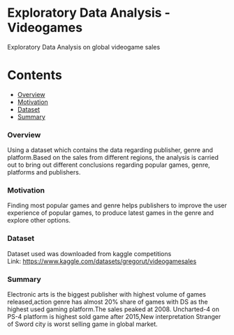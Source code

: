 # Exploratory Data Analysis - Videogames
Exploratory Data Analysis on global videogame sales 
# Contents
- [Overview](###Overview)
- [Motivation](###Motivation)
- [Dataset](###Dataset)
- [Summary](###Summary)
### Overview
Using a dataset which contains the data regarding publisher, genre and platform.Based on the sales from different regions, the analysis is carried out to bring out different conclusions regarding popular games, genre, platforms and publishers.
### Motivation
Finding most popular games and genre helps publishers to improve the user experience of popular games, to produce latest games in the genre and explore other options.
### Dataset
Dataset used was downloaded from kaggle competitions  
Link: https://www.kaggle.com/datasets/gregorut/videogamesales
### Summary
Electronic arts is the biggest publisher with highest volume of games released,action genre has almost 20% share of games with DS as the highest used gaming platform.The sales peaked at 2008. Uncharted-4 on PS-4 platform is highest sold game after 2015,New interpretation Stranger of Sword city is worst selling game in global market.
